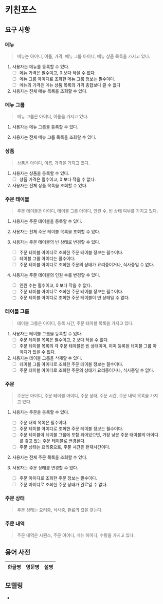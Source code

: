 # 키친포스

## 요구 사항

### 메뉴

> 메뉴는 아이디, 이름, 가격, 메뉴 그룹 아이디, 메뉴 상품 목록을 가지고 있다.

1. 사용자는 메뉴를 등록할 수 있다.
	- [ ] 메뉴 가격은 필수이고, 0 보다 작을 수 없다.
	- [ ] 메뉴 그룹 아이디로 조회한 메뉴 그룹 정보는 필수이다.
	- [ ] 메뉴의 가격은 메뉴 상품 목록의 가격 총합보다 클 수 없다

2. 사용자는 전체 메뉴 목록를 조회할 수 있다.

### 메뉴 그룹

> 메뉴 그룹은 아이디, 이름을 가지고 있다.

1. 사용자는 메뉴 그룹을 등록할 수 있다.
 
2. 사용자는 전체 메뉴 그룹 목록을 조회할 수 있다.

### 상품

> 상품은 아이디, 이름, 가격을 가지고 있다.

1. 사용자는 상품을 등록할 수 있다.
	- [ ] 상품 가격은 필수이고, 0 보다 작을 수 없다.

2. 사용자는 전체 상품 목록을 조회할 수 있다.

### 주문 테이블

> 주문 테이블은 아이디, 테이블 그룹 아이디, 인원 수, 빈 상태 여부를 가지고 있다.

1. 사용자는 주문 테이블을 등록할 수 있다.

2. 사용자는 전체 주문 테이블 목록을 조회할 수 있다.

3. 사용자는 주문 테이블의 빈 상태로 변경할 수 있다.
	- [ ] 주문 테이블 아이디로 조회한 주문 테이블 정보는 필수이다.
	- [ ] 테이블 그룹 아이디는 필수이다.
	- [ ] 주문 테이블 아이디로 조회한 주문의 상태가 요리중이거나, 식사중일 수 없다.

4. 사용자는 주문 테이블의 인원 수를 변경할 수 있다.
	- [ ] 인원 수는 필수이고, 0 보다 작을 수 없다.
	- [ ] 주문 테이블 아이디로 조회한 주문 테이블 정보는 필수이다.
	- [ ] 주문 테이블 아이디로 조회한 주문 테이블이 빈 상태일 수 없다.

### 테이블 그룹

> 테이블 그룹은 아이디, 등록 시간, 주문 테이블 목록을 가지고 있다.

1. 사용자는 테이블 그룹을 등록할 수 있다. 
	- [ ] 주문 테이블 목록은 필수이고, 2 보다 작을 수 없다.
	- [ ] 주문 테이블 목록의 각 주문 테이블은 빈 상태이며, 이미 등록된 테이블 그룹 아이디가 있을 수 없다.

2. 사용자는 테이블 그룹을 삭제할 수 있다.
	- [ ] 테이블 그룹 아이디로 조회한 주문 테이블 정보는 필수이다.
	- [ ] 주문 테이블 아이디로 조회한 주문의 상태가 요리중이거나, 식사중일 수 없다.

### 주문

> 주문은 아이디, 주문 테이블 아이디, 주문 상태, 주문 시간, 주문 내역 목록을 가지고 있다.

1. 사용자는 주문을 등록할 수 있다.
	- [ ] 주문 내역 목록은 필수이다.
	- [ ] 주문 테이블 아이디로 조회한 주문 테이블 정보는 필수이다.
	- [ ] 주문 테이블이 테이블 그룹에 포함 되어있으면, 가장 낮은 주문 태이블의 아이디를 갖고 있는 주문 테이블로 변경된다.
	- [ ] 주문 상태는 요리중으로, 주문 시간은 현재시간이다.

2. 사용자는 전체 주문 목록을 조회할 수 있다.
	
3. 사용자는 주문 상태를 변경할 수 있다.
	- [ ] 주문 아이디로 조회한 주문 정보는 필수이다.
	- [ ] 주문 아이디로 조회한 주문 상태가 완료일 수 없다.

### 주문 상태

> 주문 상태는 요리중, 식사중, 완료의 값을 갖는다.

### 주문 내역

> 주문 내역은 시퀀스, 주문 아이디, 메뉴 아이디, 수량을 가지고 있다.

## 용어 사전

| 한글명 | 영문명 | 설명 |
| --- | --- | --- |

## 모델링

- 

